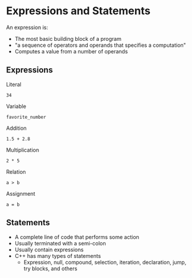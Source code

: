 # Expressions and Statements
An expression is:
<ul>
    <li>The most basic building block of a program</li>
    <li>"a sequence of operators and operands that specifies a computation"</li>
    <li>Computes a value from a number of operands</li>
</ul>

## Expressions
Literal
```
34 
```
Variable
```
favorite_number
```
Addition
```
1.5 + 2.8
```

Multiplication
```
2 * 5
```

Relation
```
a > b
```
Assignment
```
a = b
```

## Statements
<ul>
    <li>A complete line of code that performs some action</li>
    <li>Usually terminated with a semi-colon</li>
    <li>Usually contain expressions</li>
    <li>C++ has many types of statements
        <ul>
            <li>Expression, null, compound, selection, iteration, declaration, jump, try blocks, and others</li>
        </ul>
    </li>
</ul>